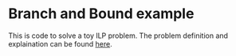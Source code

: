 Branch and Bound example
====================

This is code to solve a toy ILP problem. The problem definition and explaination
can be found [here][1].

[1]: http://www.mikecordell.com/blog/2013/05/05/branch-bound-problem-in-ruby.html
